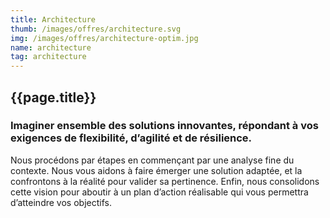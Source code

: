 ```yaml
---
title: Architecture
thumb: /images/offres/architecture.svg
img: /images/offres/architecture-optim.jpg
name: architecture
tag: architecture
---
```


## {{page.title}}

### Imaginer ensemble des solutions innovantes, répondant à vos exigences de flexibilité, d’agilité et de résilience.

Nous procédons par étapes en commençant par une analyse fine du contexte. Nous vous aidons à faire émerger une solution
adaptée, et la confrontons à la réalité pour valider sa pertinence. Enfin, nous consolidons cette vision pour aboutir à
un plan d’action réalisable qui vous permettra d’atteindre vos objectifs.

